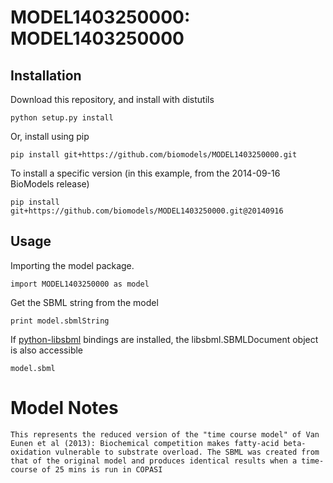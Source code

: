 # MODEL1403250000: MODEL1403250000

## Installation

Download this repository, and install with distutils

`python setup.py install`

Or, install using pip

`pip install git+https://github.com/biomodels/MODEL1403250000.git`

To install a specific version (in this example, from the 2014-09-16 BioModels release)

`pip install git+https://github.com/biomodels/MODEL1403250000.git@20140916`

## Usage

Importing the model package.

`import MODEL1403250000 as model`

Get the SBML string from the model

`print model.sbmlString`

If [python-libsbml](https://pypi.python.org/pypi/python-libsbml) bindings are
installed, the libsbml.SBMLDocument object is also accessible

`model.sbml`


# Model Notes

    
    
    This represents the reduced version of the "time course model" of Van Eunen et al (2013): Biochemical competition makes fatty-acid beta-oxidation vulnerable to substrate overload. The SBML was created from that of the original model and produces identical results when a time-course of 25 mins is run in COPASI


